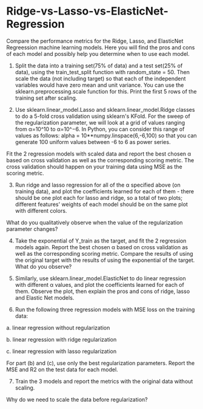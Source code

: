 # Ridge-vs-Lasso-vs-ElasticNet-Regression
Compare the performance metrics for the Ridge, Lasso, and ElasticNet Regreession machine learning models. Here you will find the pros and cons of each model and possibly help you determine when to use each model.

1) Split the data into a training set(75% of data) and a test set(25% of data), using the train_test_split function with random_state = 50. Then scale the data (not including target) so that each of the independent variables would have zero mean and unit variance. You can use the sklearn.preprocessing.scale function for this. Print the first 5 rows of the training set after scaling.

2) Use sklearn.linear_model.Lasso and sklearn.linear_model.Ridge classes to do a 5-fold cross validation using sklearn's KFold. For the sweep of the regularization parameter, we will look at a grid of values ranging from α=10^10 to α=10^−6. In Python, you can consider this range of values as follows: alpha = 10**numpy.linspace(6,-6,100) so that you can generate 100 uniform values between -6 to 6 as power series.

Fit the 2 regression models with scaled data and report the best chosen α based on cross validation as well as the corresponding scoring metric. The cross validation should happen on your training data using MSE as the scoring metric.

3) Run ridge and lasso regression for all of the α specified above (on training data), and plot the coefficients learned for each of them - there should be one plot each for lasso and ridge, so a total of two plots; different features' weights of each model should be on the same plot with different colors.

What do you qualitatively observe when the value of the regularization parameter changes?

4) Take the exponential of Y_train as the target, and fit the 2 regression models again. Report the best chosen α based on cross validation as well as the corresponding scoring metric. Compare the results of using the original target with the results of using the exponential of the target. What do you observe?

5) Similarly, use sklearn.linear_model.ElasticNet to do linear regression with different α values, and plot the coefficients learned for each of them. Observe the plot, then explain the pros and cons of ridge, lasso and Elastic Net models.

6) Run the following three regression models with MSE loss on the training data:

a. linear regression without regularization

b. linear regression with ridge regularization

c. linear regression with lasso regularization

For part (b) and (c), use only the best regularization parameters. Report the MSE and R2 on the test data for each model.

7) Train the 3 models and report the metrics with the original data without scaling.

Why do we need to scale the data before regularization?
